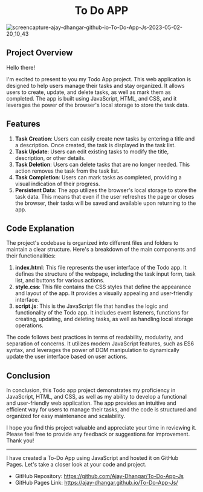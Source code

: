 <h1 align="center"> To Do APP </h1>

![screencapture-ajay-dhangar-github-io-To-Do-App-Js-2023-05-02-20_10_43](https://user-images.githubusercontent.com/99037494/235700611-c8651332-cc63-4c5b-bf09-6e782458b0ac.png)

## Project Overview

Hello there!

I'm excited to present to you my Todo App project. This web application is designed to help users manage their tasks and stay organized. It allows users to create, update, and delete tasks, as well as mark them as completed. The app is built using JavaScript, HTML, and CSS, and it leverages the power of the browser's local storage to store the task data.

## Features

1. **Task Creation**: Users can easily create new tasks by entering a title and a description. Once created, the task is displayed in the task list.
2. **Task Update**: Users can edit existing tasks to modify the title, description, or other details.
3. **Task Deletion**: Users can delete tasks that are no longer needed. This action removes the task from the task list.
4. **Task Completion**: Users can mark tasks as completed, providing a visual indication of their progress.
5. **Persistent Data**: The app utilizes the browser's local storage to store the task data. This means that even if the user refreshes the page or closes the browser, their tasks will be saved and available upon returning to the app.

## Code Explanation

The project's codebase is organized into different files and folders to maintain a clear structure. Here's a breakdown of the main components and their functionalities:

1. **index.html**: This file represents the user interface of the Todo app. It defines the structure of the webpage, including the task input form, task list, and buttons for various actions.
2. **style.css**: This file contains the CSS styles that define the appearance and layout of the app. It provides a visually appealing and user-friendly interface.
3. **script.js**: This is the JavaScript file that handles the logic and functionality of the Todo app. It includes event listeners, functions for creating, updating, and deleting tasks, as well as handling local storage operations.

The code follows best practices in terms of readability, modularity, and separation of concerns. It utilizes modern JavaScript features, such as ES6 syntax, and leverages the power of DOM manipulation to dynamically update the user interface based on user actions.

## Conclusion

In conclusion, this Todo app project demonstrates my proficiency in JavaScript, HTML, and CSS, as well as my ability to develop a functional and user-friendly web application. The app provides an intuitive and efficient way for users to manage their tasks, and the code is structured and organized for easy maintenance and scalability.

I hope you find this project valuable and appreciate your time in reviewing it. Please feel free to provide any feedback or suggestions for improvement. Thank you!

----------------------------------------------------------

I have created a To-Do App using JavaScript and hosted it on GitHub Pages. Let's take a closer look at your code and project.

- GitHub Repository: https://github.com/Ajay-Dhangar/To-Do-App-Js
- GitHub Pages Link: https://ajay-dhangar.github.io/To-Do-App-Js/


